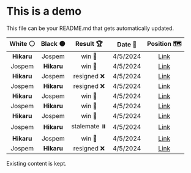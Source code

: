 # This is a demo

This file can be your README.md that gets automatically updated.

<!--START_SECTION:chessStats-->
<!-- Automatically generated with https://github.com/Balastrong/chess-stats-action -->

| White ⚪ | Black ⚫ | Result 🏆 | Date 📅 | Position 🗺️ |
|:---:|:---:|:---:|:---:|:---:|
| **Hikaru** | Jospem | win 🥇 | 4/5/2024 | <a href="http://www.ee.unb.ca/cgi-bin/tervo/fen.pl?select=8/p2r1bk1/1p2R2p/2p2N2/2P2P2/1P2K3/P7/8 b - -">Link</a> |
| Jospem | **Hikaru** | win 🥇 | 4/5/2024 | <a href="http://www.ee.unb.ca/cgi-bin/tervo/fen.pl?select=8/8/2p5/p2k1p1p/P2B1P1P/1KP3R1/1P2r1P1/1r6 w - -">Link</a> |
| **Hikaru** | Jospem | resigned ❌ | 4/5/2024 | <a href="http://www.ee.unb.ca/cgi-bin/tervo/fen.pl?select=8/kp6/p1b5/5pK1/3r4/8/8/4R3 w - -">Link</a> |
| Jospem | **Hikaru** | resigned ❌ | 4/5/2024 | <a href="http://www.ee.unb.ca/cgi-bin/tervo/fen.pl?select=6k1/5Rp1/4p2p/q6n/p2P4/P2Q3P/1r3PP1/2R3K1 w - -">Link</a> |
| **Hikaru** | Jospem | win 🥇 | 4/5/2024 | <a href="http://www.ee.unb.ca/cgi-bin/tervo/fen.pl?select=2b4k/2rnq3/3R1rp1/4p1Np/2p1P2P/pP2QPN1/K1B5/3R4 b - -">Link</a> |
| Jospem | **Hikaru** | win 🥇 | 4/5/2024 | <a href="http://www.ee.unb.ca/cgi-bin/tervo/fen.pl?select=3r3r/pp1bkppp/2n1p3/8/N3n3/5N2/PPPRBPPP/2KR4 w - -">Link</a> |
| **Hikaru** | Jospem | win 🥇 | 4/5/2024 | <a href="http://www.ee.unb.ca/cgi-bin/tervo/fen.pl?select=8/3r4/p7/Pp1k1pBp/5P1P/1PR2K2/8/8 b - -">Link</a> |
| Jospem | **Hikaru** | stalemate ⏸️ | 4/5/2024 | <a href="http://www.ee.unb.ca/cgi-bin/tervo/fen.pl?select=6k1/R5P1/6P1/6K1/p7/P7/8/8 b - -">Link</a> |
| **Hikaru** | Jospem | win 🥇 | 4/5/2024 | <a href="http://www.ee.unb.ca/cgi-bin/tervo/fen.pl?select=8/p5r1/5Nk1/4r3/1R6/7P/6P1/5RK1 b - -">Link</a> |
| Jospem | **Hikaru** | resigned ❌ | 4/5/2024 | <a href="http://www.ee.unb.ca/cgi-bin/tervo/fen.pl?select=5k2/1p1R4/4p1Np/p4pp1/2P5/2q3PK/4QP1P/4n3 b - -">Link</a> |

<!--END_SECTION:chessStats-->

Existing content is kept.
